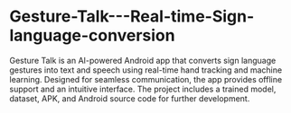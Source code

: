 # Gesture-Talk---Real-time-Sign-language-conversion
Gesture Talk is an AI-powered Android app that converts sign language gestures into text and speech using real-time hand tracking and machine learning. Designed for seamless communication, the app provides offline support and an intuitive interface. The project includes a trained model, dataset, APK, and Android source code for further development.
